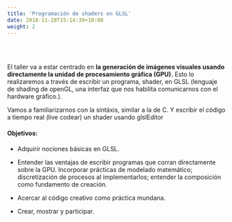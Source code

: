 ```yaml
---
title: 'Programación de shaders en GLSL'
date: 2018-11-28T15:14:39+10:00
weight: 2
---
```


<br><br>

El taller va a estar centrado en **la generación de imágenes visuales usando directamente la unidad de procesamiento gráfica (GPU).** 
Esto lo realizaremos a través de escribir un programa, shader, en GLSL (lenguaje de shading de openGL, una interfaz que nos habilita comunicarnos con el hardware gráfico.).

Vamos a familiarizarnos con la sintáxis, similar a la de C. Y escribir el código a tiempo real (live codear) un shader usando glslEditor

#### Objetivos: 

- Adquirir nociones básicas en GLSL.

- Entender las ventajas de escribir programas que corran directamente sobre la GPU. Incorporar prácticas de modelado matemático; discretización de procesos al implementarlos; entender la composición como fundamento de creación.

- Acercar al código creativo como práctica mundana.

- Crear, mostrar y participar.


